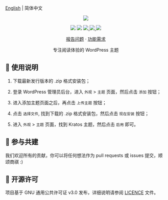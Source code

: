 [English](README.md) | 简体中文

<p align="center">
    <img src="assets/img/options/about.png">
</p>

<p align="center">
    <img src="https://img.shields.io/badge/PHP-%3E7.4-777BB4?style=flat-square&logo=php&logoColor=#777BB4">
    <img src="https://img.shields.io/badge/WordPress-v6.4%20alpha%20tested-21759B?style=flat-square&logo=wordpress">
    <a href="https://github.com/devhaozi/kratos/issues">
        <img src="https://img.shields.io/github/issues/devhaozi/kratos?style=flat-square&color=blue">
    </a>
    <a href="https://github.com/devhaozi/kratos/pulls">
        <img src="https://img.shields.io/github/issues-pr/devhaozi/kratos?style=flat-square&color=brightgreen">
    </a>
    <a href="https://github.com/devhaozi/kratos/blob/main/LICENSE">
        <img src="https://img.shields.io/github/license/devhaozi/kratos?&style=flat-square">
    </a>
</p>

<p align="center">
    <a href="https://github.com/devhaozi/kratos/issues">报告问题</a>
    ·
    <a href="https://github.com/devhaozi/kratos/issues">功能需求</a>
</p>

<p align="center">专注阅读体验的 WordPress 主题</p>

## 🚀 使用说明

1. 下载最新发行版本的 .zip 格式安装包；

2. 登录 WordPress 管理员后台，进入 `外观` > `主题` 页面，然后点击 `添加` 按钮；

3. 进入添加主题页面之后，再点击 `上传主题` 按钮；

4. 点击 `选择文件`, 找到下载的 .zip 格式安装包，然后点击 `现在安装` 按钮；

5. 进入 `外观` > `主题` 页面，找到 Kratos 主题，然后点击 `启用` 即可。

## 🤝 参与共建

我们欢迎所有的贡献，你可以将任何想法作为 pull requests 或 issues 提交，顺颂商祺 :)

## 📃 开源许可

项目基于 GNU 通用公共许可证 v3.0 发布，详细说明请参阅 [LICENCE](https://github.com/devhaozi/kratos/blob/main/LICENSE) 文件。
